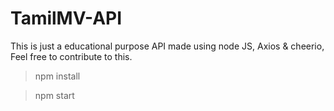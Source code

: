 # TamilMV-API
This is just a educational purpose API made using node JS, Axios &amp; cheerio, Feel free to contribute to this.

> npm install

> npm start
